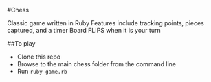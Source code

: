 #Chess

Classic game written in Ruby
Features include tracking points, pieces captured, and a timer
Board FLIPS when it is your turn

##To play
 - Clone this repo
 - Browse to the main chess folder from the command line
 - Run `ruby game.rb`